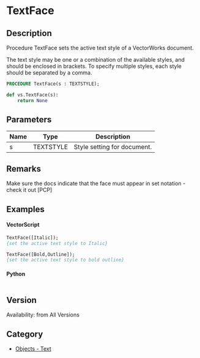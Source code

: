 # TextFace

## Description
Procedure TextFace sets the active text style of a VectorWorks document.

The text style may be one or a combination of the available styles, and should be enclosed in brackets. To specify multiple styles, each style should be separated by a comma.

```pascal
PROCEDURE TextFace(s : TEXTSTYLE);
```

```python
def vs.TextFace(s):
    return None
```

## Parameters
|Name|Type|Description|
|---|---|---|
|s|TEXTSTYLE|Style setting for document.|

## Remarks
Make sure the docs indicate that the face must appear in set notation - check it out [PCP]

## Examples
#### VectorScript ####
```pascal
TextFace([Italic]);
{set the active text style to Italic}

TextFace([Bold,Outline]);
{set the active text style to bold outline}
```
#### Python ####
```python

```

## Version
Availability: from All Versions

## Category
* [Objects - Text](../Categories/Objects%20-%20Text.md)
